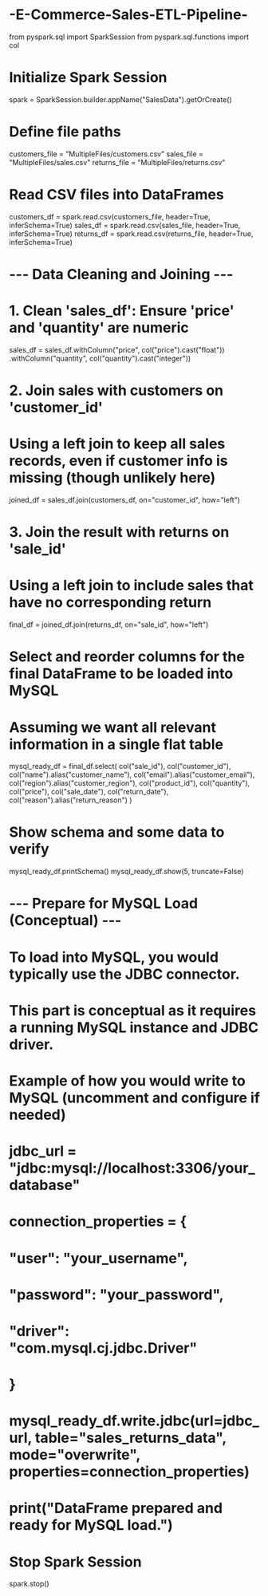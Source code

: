 # -E-Commerce-Sales-ETL-Pipeline-
from pyspark.sql import SparkSession
from pyspark.sql.functions import col

# Initialize Spark Session
spark = SparkSession.builder.appName("SalesData").getOrCreate()

# Define file paths
customers_file = "MultipleFiles/customers.csv"
sales_file = "MultipleFiles/sales.csv"
returns_file = "MultipleFiles/returns.csv"

# Read CSV files into DataFrames
customers_df = spark.read.csv(customers_file, header=True, inferSchema=True)
sales_df = spark.read.csv(sales_file, header=True, inferSchema=True)
returns_df = spark.read.csv(returns_file, header=True, inferSchema=True)

# --- Data Cleaning and Joining ---

# 1. Clean 'sales_df': Ensure 'price' and 'quantity' are numeric
sales_df = sales_df.withColumn("price", col("price").cast("float")) \
                   .withColumn("quantity", col("quantity").cast("integer"))

# 2. Join sales with customers on 'customer_id'
# Using a left join to keep all sales records, even if customer info is missing (though unlikely here)
joined_df = sales_df.join(customers_df, on="customer_id", how="left")

# 3. Join the result with returns on 'sale_id'
# Using a left join to include sales that have no corresponding return
final_df = joined_df.join(returns_df, on="sale_id", how="left")

# Select and reorder columns for the final DataFrame to be loaded into MySQL
# Assuming we want all relevant information in a single flat table
mysql_ready_df = final_df.select(
    col("sale_id"),
    col("customer_id"),
    col("name").alias("customer_name"),
    col("email").alias("customer_email"),
    col("region").alias("customer_region"),
    col("product_id"),
    col("quantity"),
    col("price"),
    col("sale_date"),
    col("return_date"),
    col("reason").alias("return_reason")
)

# Show schema and some data to verify
mysql_ready_df.printSchema()
mysql_ready_df.show(5, truncate=False)

# --- Prepare for MySQL Load (Conceptual) ---
# To load into MySQL, you would typically use the JDBC connector.
# This part is conceptual as it requires a running MySQL instance and JDBC driver.

# Example of how you would write to MySQL (uncomment and configure if needed)
# jdbc_url = "jdbc:mysql://localhost:3306/your_database"
# connection_properties = {
#     "user": "your_username",
#     "password": "your_password",
#     "driver": "com.mysql.cj.jdbc.Driver"
# }
#
# mysql_ready_df.write.jdbc(url=jdbc_url, table="sales_returns_data", mode="overwrite", properties=connection_properties)
#
# print("DataFrame prepared and ready for MySQL load.")

# Stop Spark Session
spark.stop()

